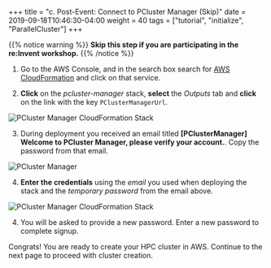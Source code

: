 +++
title = "c. Post-Event: Connect to PCluster Manager (Skip)"
date = 2019-09-18T10:46:30-04:00
weight = 40
tags = ["tutorial", "initialize", "ParallelCluster"]
+++

{{% notice warning %}}
**Skip this step if you are participating in the re:Invent workshop.**
{{% /notice %}}

1. Go to the AWS Console, and in the search box search for [AWS CloudFormation](https://console.aws.amazon.com/cloudformation/home) and click on that service.

2. **Click** on the *pcluster-manager* stack, **select** the *Outputs* tab and **click** on the link with the key `PClusterManagerUrl`.

![PCluster Manager CloudFormation Stack](/images/hpc-aws-parallelcluster-workshop/pcmanager-url.png)

3. During deployment you received an email titled **[PClusterManager] Welcome to PCluster Manager, please verify your account.**. Copy the password from that email.

![PCluster Manager](/images/hpc-aws-parallelcluster-workshop/pcm-email.png)

4. **Enter the credentials**  using the *email* you used when deploying the stack and the *temporary password* from the email above.

![PCluster Manager CloudFormation Stack](/images/hpc-aws-parallelcluster-workshop/pcmanager-creds.png)

4. You will be asked to provide a new password. Enter a new password to complete signup.

Congrats! You are ready to create your HPC cluster in AWS. Continue to the next page to proceed with cluster creation.

